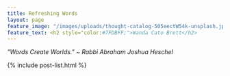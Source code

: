 ```yaml
---
title: Refreshing Words
layout: page
feature_image: "/images/uploads/thought-catalog-505eectW54k-unsplash.jpg"
feature_text: <h2 style="color:#7FDBFF;">Wanda Cato Brett</h2>
---
```


_"Words Create Worlds." ~ Rabbi Abraham Joshua Heschel_


  {% include post-list.html %}
